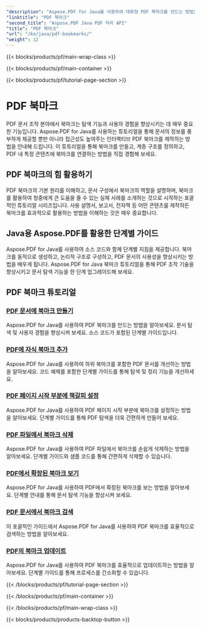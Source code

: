 ```yaml
---
"description": "Aspose.PDF for Java를 사용하여 대화형 PDF 북마크를 만드는 방법을 알아보세요. 문서 탐색 및 사용자 경험을 향상시켜 보세요."
"linktitle": "PDF 북마크"
"second_title": "Aspose.PDF Java PDF 처리 API"
"title": "PDF 북마크"
"url": "/ko/java/pdf-bookmarks/"
"weight": 12
---
```


{{< blocks/products/pf/main-wrap-class >}}

{{< blocks/products/pf/main-container >}}

{{< blocks/products/pf/tutorial-page-section >}}

# PDF 북마크


PDF 문서 조작 분야에서 북마크는 탐색 기능과 사용자 경험을 향상시키는 데 매우 중요한 기능입니다. Aspose.PDF for Java를 사용하는 튜토리얼을 통해 문서의 정보를 풍부하게 제공할 뿐만 아니라 접근성도 높여주는 인터랙티브 PDF 북마크를 제작하는 방법을 안내해 드립니다. 이 튜토리얼을 통해 북마크를 만들고, 계층 구조를 정의하고, PDF 내 특정 콘텐츠에 북마크를 연결하는 방법을 직접 경험해 보세요.

## PDF 북마크의 힘 활용하기

PDF 북마크의 기본 원리를 이해하고, 문서 구성에서 북마크의 역할을 설명하며, 북마크를 활용하여 청중에게 큰 도움을 줄 수 있는 실제 사례를 소개하는 것으로 시작하는 포괄적인 튜토리얼 시리즈입니다. 사용 설명서, 보고서, 전자책 등 어떤 콘텐츠를 제작하든 북마크를 효과적으로 활용하는 방법을 이해하는 것은 매우 중요합니다.

## Java용 Aspose.PDF를 활용한 단계별 가이드

Aspose.PDF for Java를 사용하여 소스 코드와 함께 단계별 지침을 제공합니다. 북마크를 동적으로 생성하고, 논리적 구조로 구성하고, PDF 문서의 사용성을 향상시키는 방법을 배우게 됩니다. Aspose.PDF for Java 북마크 튜토리얼을 통해 PDF 조작 기술을 향상시키고 문서 탐색 기능을 한 단계 업그레이드해 보세요.
## PDF 북마크 튜토리얼
### [PDF 문서에 북마크 만들기](./create-bookmarks-pdf-documents/)
Aspose.PDF for Java를 사용하여 PDF 북마크를 만드는 방법을 알아보세요. 문서 탐색 및 사용자 경험을 향상시켜 보세요. 소스 코드가 포함된 단계별 가이드입니다.
### [PDF에 자식 북마크 추가](./add-child-bookmarks-pdfs/)
Aspose.PDF for Java를 사용하여 하위 북마크를 포함한 PDF 문서를 개선하는 방법을 알아보세요. 코드 예제를 포함한 단계별 가이드를 통해 탐색 및 정리 기능을 개선하세요.
### [PDF 페이지 시작 부분에 책갈피 설정](./set-bookmark-start-pdf-page/)
Aspose.PDF for Java를 사용하여 PDF 페이지 시작 부분에 북마크를 설정하는 방법을 알아보세요. 단계별 가이드를 통해 PDF 탐색을 더욱 간편하게 만들어 보세요.
### [PDF 파일에서 북마크 삭제](./delete-bookmarks-pdf-files/)
Aspose.PDF for Java를 사용하여 PDF 파일에서 북마크를 손쉽게 삭제하는 방법을 알아보세요. 단계별 가이드와 샘플 코드를 통해 간편하게 삭제할 수 있습니다.
### [PDF에서 확장된 북마크 보기](./view-expanded-bookmarks-pdfs/)
Aspose.PDF for Java를 사용하여 PDF에서 확장된 북마크를 보는 방법을 알아보세요. 단계별 안내를 통해 문서 탐색 기능을 향상시켜 보세요.
### [PDF 문서에서 북마크 검색](./retrieve-bookmarks-pdf-documents/)
이 포괄적인 가이드에서 Aspose.PDF for Java를 사용하여 PDF 북마크를 효율적으로 검색하는 방법을 알아보세요.
### [PDF의 북마크 업데이트](./update-bookmarks-pdfs/)
Aspose.PDF for Java를 사용하여 PDF 북마크를 효율적으로 업데이트하는 방법을 알아보세요. 단계별 가이드를 통해 프로세스를 간소화할 수 있습니다.

{{< /blocks/products/pf/tutorial-page-section >}}

{{< /blocks/products/pf/main-container >}}

{{< /blocks/products/pf/main-wrap-class >}}

{{< blocks/products/products-backtop-button >}}